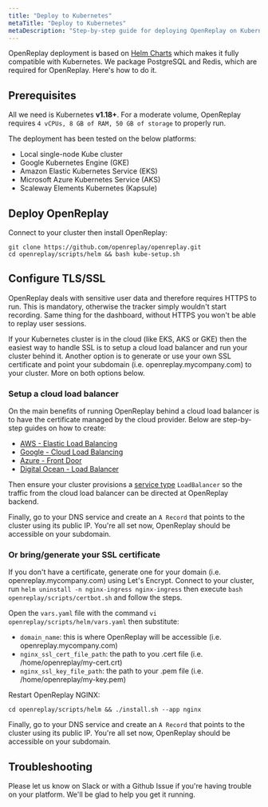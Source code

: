 ```yaml
---
title: "Deploy to Kubernetes"
metaTitle: "Deploy to Kubernetes"
metaDescription: "Step-by-step guide for deploying OpenReplay on Kubernetes."
---
```


OpenReplay deployment is based on [Helm Charts](https://helm.sh) which makes it fully compatible with Kubernetes. We package PostgreSQL and Redis, which are required for OpenReplay. Here's how to do it.

## Prerequisites

All we need is Kubernetes **v1.18+**. For a moderate volume, OpenReplay requires `4 vCPUs, 8 GB of RAM, 50 GB of storage` to properly run.

The deployment has been tested on the below platforms:
- Local single-node Kube cluster
- Google Kubernetes Engine (GKE)
- Amazon Elastic Kubernetes Service (EKS)
- Microsoft Azure Kubernetes Service (AKS)
- Scaleway Elements Kubernetes (Kapsule)

## Deploy OpenReplay

Connect to your cluster then install OpenReplay:

```shellsession
git clone https://github.com/openreplay/openreplay.git
cd openreplay/scripts/helm && bash kube-setup.sh
```

## Configure TLS/SSL

OpenReplay deals with sensitive user data and therefore requires HTTPS to run. This is mandatory, otherwise the tracker simply wouldn't start recording. Same thing for the dashboard, without HTTPS you won't be able to replay user sessions.

If your Kubernetes cluster is in the cloud (like EKS, AKS or GKE) then the easiest way to handle SSL is to setup a cloud load balancer and run your cluster behind it. Another option is to generate or use your own SSL certificate and point your subdomain (i.e. openreplay.mycompany.com) to your cluster. More on both options below.

### Setup a cloud load balancer

On the main benefits of running OpenReplay behind a cloud load balancer is to have the certificate managed by the cloud provider. Below are step-by-step guides on how to create:
- [AWS - Elastic Load Balancing](/deployment/deploy-aws/#setupawsloadbalancer)
- [Google - Cloud Load Balancing](/deployment/deploy-gcp/#setupgoogleloadbalancer)
- [Azure - Front Door](/deployment/deploy-azure/#setupazurefrontdoor)
- [Digital Ocean - Load Balancer](/deployment/deploy-digitalocean/#setupdigitaloceanloadbalancer)

Then ensure your cluster provisions a [service type](https://kubernetes.io/docs/concepts/services-networking/service/#loadbalancer) `LoadBalancer` so the traffic from the cloud load balancer  can be directed at OpenReplay backend.

Finally, go to your DNS service and create an `A Record` that points to the cluster using its public IP. You're all set now, OpenReplay should be accessible on your subdomain.

### Or bring/generate your SSL certificate

If you don't have a certificate, generate one for your domain (i.e. openreplay.mycompany.com) using Let's Encrypt. Connect to your cluster, run `helm uninstall -n nginx-ingress nginx-ingress` then execute `bash openreplay/scripts/certbot.sh` and follow the steps.

Open the `vars.yaml` file with the command `vi openreplay/scripts/helm/vars.yaml` then substitute:
- `domain_name`: this is where OpenReplay will be accessible (i.e. openreplay.mycompany.com)
- `nginx_ssl_cert_file_path`: the path to you .cert file (i.e. /home/openreplay/my-cert.crt)
- `nginx_ssl_key_file_path`: the path to your .pem file (i.e. /home/openreplay/my-key.pem)

Restart OpenReplay NGINX:

```shellsession
cd openreplay/scripts/helm && ./install.sh --app nginx
```

Finally, go to your DNS service and create an `A Record` that points to the cluster using its public IP. You're all set now, OpenReplay should be accessible on your subdomain.

## Troubleshooting

Please let us know on Slack or with a Github Issue if you're having trouble on your platform. We'll be glad to help you get it running.
